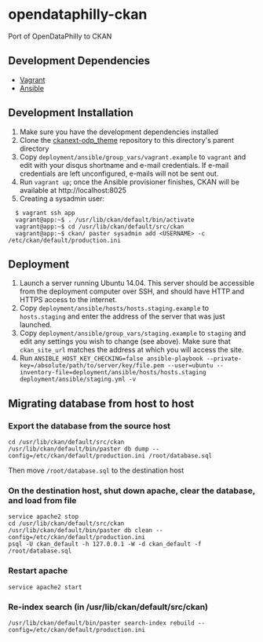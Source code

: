 opendataphilly-ckan
===================

Port of OpenDataPhilly to CKAN

Development Dependencies
------------------

* [Vagrant](http://www.vagrantup.com)
* [Ansible](http://www.ansible.com)


Development Installation
---------------

1. Make sure you have the development dependencies installed
2. Clone the [ckanext-odp_theme](https://github.com/azavea/ckanext-odp_theme) repository to this directory's parent directory
3. Copy `deployment/ansible/group_vars/vagrant.example` to `vagrant` and edit with your disqus shortname and e-mail credentials. If e-mail credentials are left unconfigured, e-mails will not be sent out.
4. Run `vagrant up`; once the Ansible provisioner finishes, CKAN will be available at http://localhost:8025
5. Creating a sysadmin user:
```
  $ vagrant ssh app
  vagrant@app:~$ . /usr/lib/ckan/default/bin/activate
  vagrant@app:~$ cd /usr/lib/ckan/default/src/ckan
  vagrant@app:~$ ckan/ paster sysadmin add <USERNAME> -c /etc/ckan/default/production.ini
```

Deployment
-----------------

1. Launch a server running Ubuntu 14.04. This server should be accessible from the deployment computer over SSH, and should have HTTP and HTTPS access to the internet.
2. Copy `deployment/ansible/hosts/hosts.staging.example` to `hosts.staging` and enter the address of the server that was just launched.
3. Copy `deployment/ansible/group_vars/staging.example` to `staging` and edit any settings you wish to change (see above). Make sure that `ckan_site_url` matches the address at which you will access the site.
4. Run `ANSIBLE_HOST_KEY_CHECKING=false ansible-playbook --private-key=/absolute/path/to/server/key/file.pem --user=ubuntu --inventory-file=deployment/ansible/hosts/hosts.staging deployment/ansible/staging.yml -v`


Migrating database from host to host
-----------------

### Export the database from the source host
```
cd /usr/lib/ckan/default/src/ckan
/usr/lib/ckan/default/bin/paster db dump --config=/etc/ckan/default/production.ini /root/database.sql
```
Then move `/root/database.sql` to the destination host

### On the destination host, shut down apache, clear the database, and load from file
```
service apache2 stop
cd /usr/lib/ckan/default/src/ckan
/usr/lib/ckan/default/bin/paster db clean --config=/etc/ckan/default/production.ini
psql -U ckan_default -h 127.0.0.1 -W -d ckan_default -f /root/database.sql
```
### Restart apache
```
service apache2 start
```
### Re-index search (in /usr/lib/ckan/default/src/ckan)
```
/usr/lib/ckan/default/bin/paster search-index rebuild --config=/etc/ckan/default/production.ini
```
